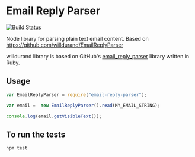 # Email Reply Parser

[![Build Status](https://travis-ci.org/crisp-im/email-reply-parser.svg?branch=master)](https://travis-ci.org/crisp-im/email-reply-parser)

Node library for parsing plain text email content. Based on https://github.com/willdurand/EmailReplyParser

willdurand library is based on GitHub's [email_reply_parser](http://github.com/github/email_reply_parser)
library written in Ruby.

## Usage

``` javascript
var EmailReplyParser = require("email-reply-parser");

var email =  new EmailReplyParser().read(MY_EMAIL_STRING);

console.log(email.getVisibleText());
```

## To run the tests

`npm test`
